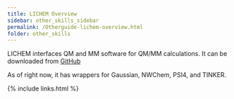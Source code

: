 ```yaml
---
title: LICHEM Overview
sidebar: other_skills_sidebar
permalink: /Otherguide-lichem-overview.html
folder: other_skills
---
```


<!-- <link rel="stylesheet" href="css/theme-blue.css"> -->

LICHEM interfaces QM and MM software for QM/MM calculations. It can be
downloaded from [GitHub](https://github.com/CisnerosResearch/LICHEM)

As of right now, it has wrappers for Gaussian, NWChem, PSI4, and TINKER.

{% include links.html %}
